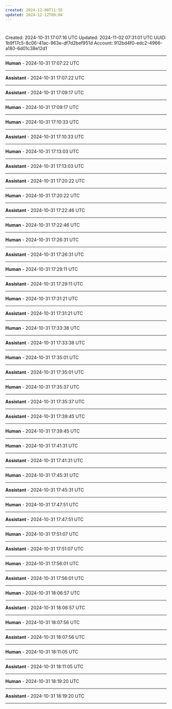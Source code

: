 ```yaml
---
created: 2024-12-08T11:55
updated: 2024-12-12T09:04
---
```

# 

Created: 2024-10-31 17:07:16 UTC
Updated: 2024-11-02 07:31:01 UTC
UUID: 1b9f17c5-8c06-41ac-963e-df7d2bef951d
Account: 912bd4f0-edc2-4966-a180-6d01c38e12d1

---

**Human** - 2024-10-31 17:07:22 UTC



---

**Assistant** - 2024-10-31 17:07:22 UTC



---

**Assistant** - 2024-10-31 17:09:17 UTC



---

**Human** - 2024-10-31 17:09:17 UTC



---

**Human** - 2024-10-31 17:10:33 UTC



---

**Assistant** - 2024-10-31 17:10:33 UTC



---

**Human** - 2024-10-31 17:13:03 UTC



---

**Assistant** - 2024-10-31 17:13:03 UTC



---

**Assistant** - 2024-10-31 17:20:22 UTC



---

**Human** - 2024-10-31 17:20:22 UTC



---

**Assistant** - 2024-10-31 17:22:46 UTC



---

**Human** - 2024-10-31 17:22:46 UTC



---

**Human** - 2024-10-31 17:26:31 UTC



---

**Assistant** - 2024-10-31 17:26:31 UTC



---

**Human** - 2024-10-31 17:29:11 UTC



---

**Assistant** - 2024-10-31 17:29:11 UTC



---

**Human** - 2024-10-31 17:31:21 UTC



---

**Assistant** - 2024-10-31 17:31:21 UTC



---

**Human** - 2024-10-31 17:33:38 UTC



---

**Assistant** - 2024-10-31 17:33:38 UTC



---

**Human** - 2024-10-31 17:35:01 UTC



---

**Assistant** - 2024-10-31 17:35:01 UTC



---

**Human** - 2024-10-31 17:35:37 UTC



---

**Assistant** - 2024-10-31 17:35:37 UTC



---

**Assistant** - 2024-10-31 17:39:45 UTC



---

**Human** - 2024-10-31 17:39:45 UTC



---

**Human** - 2024-10-31 17:41:31 UTC



---

**Assistant** - 2024-10-31 17:41:31 UTC



---

**Human** - 2024-10-31 17:45:31 UTC



---

**Assistant** - 2024-10-31 17:45:31 UTC



---

**Human** - 2024-10-31 17:47:51 UTC



---

**Assistant** - 2024-10-31 17:47:51 UTC



---

**Human** - 2024-10-31 17:51:07 UTC



---

**Assistant** - 2024-10-31 17:51:07 UTC



---

**Human** - 2024-10-31 17:56:01 UTC



---

**Assistant** - 2024-10-31 17:56:01 UTC



---

**Human** - 2024-10-31 18:06:57 UTC



---

**Assistant** - 2024-10-31 18:06:57 UTC



---

**Human** - 2024-10-31 18:07:56 UTC



---

**Assistant** - 2024-10-31 18:07:56 UTC



---

**Human** - 2024-10-31 18:11:05 UTC



---

**Assistant** - 2024-10-31 18:11:05 UTC



---

**Human** - 2024-10-31 18:19:20 UTC



---

**Assistant** - 2024-10-31 18:19:20 UTC



---

